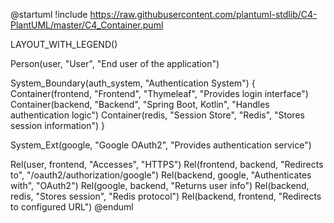 @startuml
!include https://raw.githubusercontent.com/plantuml-stdlib/C4-PlantUML/master/C4_Container.puml

LAYOUT_WITH_LEGEND()

Person(user, "User", "End user of the application")

System_Boundary(auth_system, "Authentication System") {
Container(frontend, "Frontend", "Thymeleaf", "Provides login interface")
Container(backend, "Backend", "Spring Boot, Kotlin", "Handles authentication logic")
Container(redis, "Session Store", "Redis", "Stores session information")
}

System_Ext(google, "Google OAuth2", "Provides authentication service")

Rel(user, frontend, "Accesses", "HTTPS")
Rel(frontend, backend, "Redirects to", "/oauth2/authorization/google")
Rel(backend, google, "Authenticates with", "OAuth2")
Rel(google, backend, "Returns user info")
Rel(backend, redis, "Stores session", "Redis protocol")
Rel(backend, frontend, "Redirects to configured URL")
@enduml
